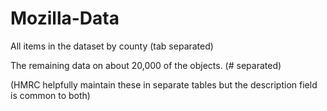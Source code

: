 Mozilla-Data
============

All items in the dataset by county (tab separated)

The remaining data on about 20,000 of the objects. (# separated)

(HMRC helpfully maintain these in separate tables but the description field is common to both)
